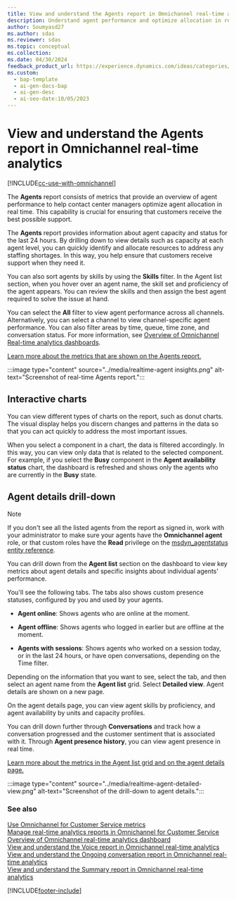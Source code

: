 ```yaml
---
title: View and understand the Agents report in Omnichannel real-time analytics
description: Understand agent performance and optimize allocation in real-time with the Omnichannel Agents report.
author: Soumyasd27
ms.author: sdas
ms.reviewer: sdas
ms.topic: conceptual
ms.collection:
ms.date: 04/30/2024
feedback_product_url: https://experience.dynamics.com/ideas/categories/list/?category=a7f4a807-de3b-eb11-a813-000d3a579c38&forum=b68e50a6-88d9-e811-a96b-000d3a1be7ad
ms.custom:
  - bap-template
  - ai-gen-docs-bap
  - ai-gen-desc
  - ai-seo-date:10/05/2023
---
```


# View and understand the Agents report in Omnichannel real-time analytics

[!INCLUDE[cc-use-with-omnichannel](../../includes/cc-use-with-omnichannel.md)]

The **Agents** report consists of metrics that provide an overview of agent performance to help contact center managers optimize agent allocation in real time. This capability is crucial for ensuring that customers receive the best possible support.

The **Agents** report provides information about agent capacity and status for the last 24 hours. By drilling down to view details such as capacity at each agent level, you can quickly identify and allocate resources to address any staffing shortages. In this way, you help ensure that customers receive support when they need it.

You can also sort agents by skills by using the **Skills** filter. In the Agent list section, when you hover over an agent name, the skill set and proficiency of the agent appears. You can review the skills and then assign the best agent required to solve the issue at hand.

You can select the **All** filter to view agent performance across all channels. Alternatively, you can select a channel to view channel-specific agent performance. You can also filter areas by time, queue, time zone, and conversation status. For more information, see [Overview of Omnichannel Real-time analytics dashboards](intro-realtime-analytics-dashboard.md).

[Learn more about the metrics that are shown on the Agents report.](oc-metrics-dimensions.md#use-omnichannel-for-customer-service-metrics)

:::image type="content" source="../media/realtime-agent insights.png" alt-text="Screenshot of real-time Agents report.":::

## Interactive charts

You can view different types of charts on the report, such as donut charts. The visual display helps you discern changes and patterns in the data so that you can act quickly to address the most important issues.

When you select a component in a chart, the data is filtered accordingly. In this way, you can view only data that is related to the selected component. For example, if you select the **Busy** component in the **Agent availability status** chart, the dashboard is refreshed and shows only the agents who are currently in the **Busy** state.

## Agent details drill-down

> [!NOTE]
> If you don't see all the listed agents from the report as signed in, work with your administrator to make sure your agents have the **Omnichannel agent** role, or that custom roles have the **Read** privilege on the [msdyn_agentstatus entity reference](../develop/reference/entities/msdyn_agentstatus.md).

You can drill down from the **Agent list** section on the dashboard to view key metrics about agent details and specific insights about individual agents' performance.

You'll see the following tabs. The tabs also shows custom presence statuses, configured by you and used by your agents. 

- **Agent online**: Shows agents who are online at the moment.

- **Agent offline**: Shows agents who logged in earlier but are offline at the moment.

- **Agents with sessions**: Shows agents who worked on a session today, or in the last 24 hours, or have open conversations, depending on the Time filter.

Depending on the information that you want to see, select the tab, and then select an agent name from the **Agent list** grid. Select **Detailed view**. Agent details are shown on a new page.

On the agent details page, you can view agent skills by proficiency, and agent availability by units and capacity profiles.

You can drill down further through **Conversations** and track how a conversation progressed and the customer sentiment that is associated with it. Through **Agent presence history**, you can view agent presence in real time.

[Learn more about the metrics in the Agent list grid and on the agent details page.](oc-metrics-dimensions.md#use-omnichannel-for-customer-service-metrics)

:::image type="content" source="../media/realtime-agent-detailed-view.png" alt-text="Screenshot of the drill-down to agent details.":::

### See also

[Use Omnichannel for Customer Service metrics](oc-metrics-dimensions.md#use-omnichannel-for-customer-service-metrics)<br>
[Manage real-time analytics reports in Omnichannel for Customer Service](../administer/enable-realtime-analytics-dashboard-administrator.md)<br>
[Overview of Omnichannel real-time analytics dashboard](intro-realtime-analytics-dashboard.md#overview-of-omnichannel-real-time-analytics-dashboard)<br>
[View and understand the Voice report in Omnichannel real-time analytics](realtime-voice-dashboard.md)<br>
[View and understand the Ongoing conversation report in Omnichannel real-time analytics](realtime-ongoing.md)<br>
[View and understand the Summary report in Omnichannel real-time analytics](realtime-summary-dashboard.md#view-and-understand-the-summary-report-in-omnichannel-real-time-analytics)

[!INCLUDE[footer-include](../../includes/footer-banner.md)]
